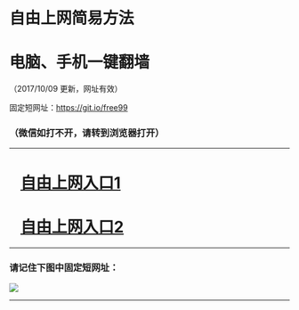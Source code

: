 ﻿# 自由上网简易方法

# 电脑、手机一键翻墙

（2017/10/09 更新，网址有效）

固定短网址：https://git.io/free99

### （微信如打不开，请转到浏览器打开）


***





# &nbsp;&nbsp; <a href="http://ft2234423002.fwq-tz-1001.info/fwqtz01.html?t=100900110309 " target="_blank">自由上网入口1</a>
# &nbsp;&nbsp; <a href="http://ft1914417780.fwq-tz-1002.info/fwqtz02.html?t=100900126136 " target="_blank">自由上网入口2</a>
***

### 请记住下图中固定短网址：

<img src="https://s3-us-west-2.amazonaws.com/fwq-1001/yjfq-20170905okok.png" /> 


***

